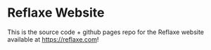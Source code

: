# Reflaxe Website
This is the source code + github pages repo for the Reflaxe website available at https://reflaxe.com!
